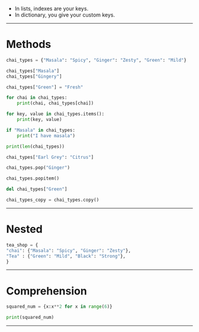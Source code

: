 - In lists, indexes are your keys.
- In dictionary, you give your custom keys.

---
# Methods
``` python
chai_types = {"Masala": "Spicy", "Ginger": "Zesty", "Green": "Mild"}

chai_types["Masala"]
chai_types["Gingery"]

chai_types["Green"] = "Fresh"

for chai in chai_types:
	print(chai, chai_types[chai])

for key, value in chai_types.items():
	print(key, value)

if "Masala" in chai_types:
	print("I have masala")

print(len(chai_types))

chai_types["Earl Grey": "Citrus"]

chai_types.pop("Ginger")

chai_types.popitem()

del chai_types["Green"]

chai_types_copy = chai_types.copy()
```

---
# Nested
``` python
tea_shop = {
"chai": {"Masala": "Spicy", "Ginger": "Zesty"},
"Tea" : {"Green": "Mild", "Black": "Strong"},
}
```

---
# Comprehension
``` python
squared_num = {x:x**2 for x in range(6)}

print(squared_num)
```

---








